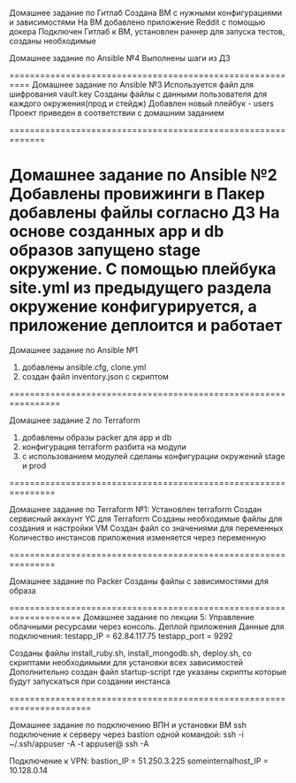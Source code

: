 Домашнее задание по Гитлаб
Создана ВМ с нужными конфигурациями и зависимостями
На ВМ добавлено приложение Reddit с помощью докера
Подключен Гитлаб к ВМ, установлен раннер для запуска тестов, созданы необходимые


Домашнее задание по Ansible №4
Выполнены шаги из ДЗ

==========================================================
Домашнее задание по Ansible №3
Используется файл для шифрования  vault.key
Созданы файлы с данными пользователя для каждого окружения(прод и стейдж)
Добавлен новый плейбук - users
Проект приведен в соответствии с домашним заданием

=============================================================

Домашнее задание по Ansible №2
Добавлены провижинги в Пакер
добавлены файлы согласно ДЗ
На основе созданных app и db образов запущено stage окружение.
С помощью плейбука site.yml из предыдущего
раздела окружение конфигурируется, а приложение деплоится и
работает
===============================================================

Домашнее задание по Ansible №1
1) добавлены ansible.cfg, clone.yml
2) создан файл inventory.json с скриптом

================================================================

Домашнее задание 2 по Terraform
1) добавлены образы packer для app и db
2) конфигурация terraform разбита на модули
3) с использованием модулей сделаны конфигурации окружений stage и prod

===============================================================

Домашнее задание  по Terraform №1:
Установлен terraform
Создан сервисный аккаунт YC для Terraform
Созданы необходимые файлы для создания и настройки VM
Создан файл со значениями для переменных
Количество инстансов приложения изменяется через переменную

===============================================================

Домашнее задание по Packer
Созданы файлы с зависимостями для образа

====================================================================
Домашнее задание по лекции 5:
 Управление облачными ресурсами через консоль. Деплой приложения
Данные для подключения:
testapp_IP = 62.84.117.75
testapp_port = 9292

Созданы файлы install_ruby.sh, install_mongodb.sh, deploy.sh, со скриптами необходимыми
для установки всех зависимостей
Дополнительно создан файл startup-script
где указаны скрипты которые будут запускаться при создании инстанса

======================================================================

Домашнее задание по подключению ВПН и установки ВМ
ssh подключение к серверу через bastion одной командой:
ssh -i ~/.ssh/appuser -A -t appuser@<hop server> ssh -A <target server>

Подключение к VPN:
bastion_IP = 51.250.3.225
someinternalhost_IP = 10.128.0.14
